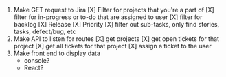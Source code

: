 1. Make GET request to Jira
    [X] Filter for projects that you're a part of
    [X] filter for in-progress or to-do that are assigned to user
    [X] filter for backlog
        [X] Release
        [X] Priority
    [X] filter out sub-tasks, only find stories, tasks, defect/bug, etc
2. Make API to listen for routes
    [X] get projects
    [X] get open tickets for that project
    [X] get all tickets for that project
    [X] assign a ticket to the user
3. Make front end to display data
    - console?
    - React?